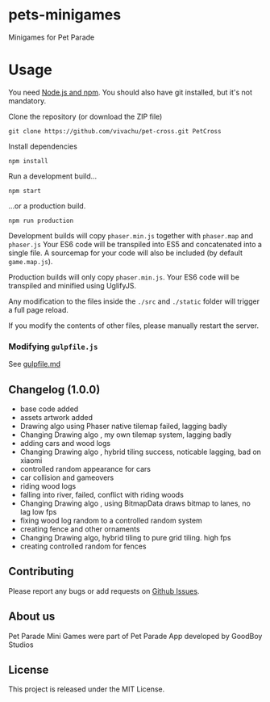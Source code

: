 # pets-minigames
Minigames for Pet Parade

# Usage

You need [Node.js and npm](https://nodejs.org/). You should also have git installed, but it's not mandatory.

Clone the repository (or download the ZIP file)

`git clone https://github.com/vivachu/pet-cross.git PetCross`

Install dependencies

`npm install`

Run a development build...

`npm start`

...or a production build.

`npm run production`

Development builds will copy `phaser.min.js` together with `phaser.map` and `phaser.js`
Your ES6 code will be transpiled into ES5 and concatenated into a single file.
A sourcemap for your code will also be included (by default `game.map.js`).

Production builds will only copy `phaser.min.js`. Your ES6 code will be transpiled and
minified using UglifyJS.

Any modification to the files inside the `./src` and `./static` folder will trigger a full page reload.

If you modify the contents of other files, please manually restart the server.

### Modifying `gulpfile.js`

See [gulpfile.md](https://github.com/vivachu/pets-minigames/gulpfile.md)

## Changelog (1.0.0)

- base code added
- assets artwork added
- Drawing algo using Phaser native tilemap failed, lagging badly
- Changing Drawing algo , my own tilemap system, lagging badly 
- adding cars and wood logs
- Changing Drawing algo , hybrid tiling success, noticable lagging, bad on xiaomi
- controlled random appearance for cars
- car collision and gameovers
- riding wood logs
- falling into river, failed, conflict with riding woods
- Changing Drawing algo , using BitmapData draws bitmap to lanes, no lag low fps
- fixing wood log random to a controlled random system
- creating fence and other ornaments
- Changing Drawing algo, hybrid tiling to pure grid tiling. high fps
- creating controlled random for fences




## Contributing

Please report any bugs or add requests on [Github Issues](https://github.com/vivachu/pets-minigames/issues).

## About us

Pet Parade Mini Games were part of Pet Parade App developed by GoodBoy Studios 


## License

This project is released under the MIT License.
